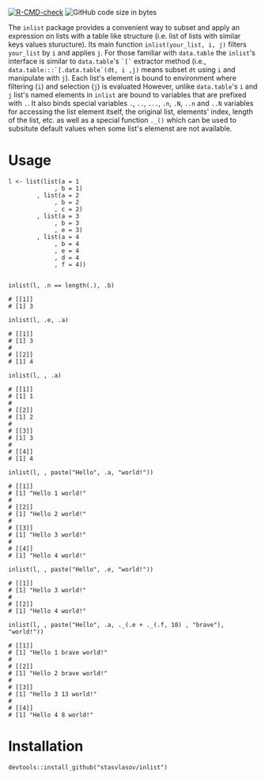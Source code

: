 [![R-CMD-check](https://github.com/stasvlasov/inlist/workflows/R-CMD-check/badge.svg)](https://github.com/stasvlasov/inlist/actions)
![GitHub code size in bytes](https://img.shields.io/github/languages/code-size/stasvlasov/inlist)

The `inlist` package provides a convenient way to subset and apply an expression on lists with a table like structure (i.e. list of lists with similar keys values sturucture). Its main function `inlist(your_list, i, j)` filters `your_list` by `i` and applies `j`. For those familiar with `data.table` the `inlist`'s interface is similar to `data.table`'s `` `[` `` extractor method (i.e., ``data.table:::`[.data.table`(dt, i ,j)`` means subset `dt` using `i` and manipulate with `j`). Each list's element is bound to environment where filtering (`i`) and selection (`j`) is evaluated However, unlike `data.table`'s `i` and `j` list's named elements in `inlist` are bound to variables that are prefixed with `.`. It also binds special variables `.`, `..`, `...`, `.n`, `.N`, `..n` and `..N` variables for accessing the list element itself, the original list, elements' index, length of the list, etc. as well as a special function `._()` which can be used to subsitute default values when some list's elemenst are not available.


# Usage

    l <- list(list(a = 1
                 , b = 1)
            , list(a = 2
                 , b = 2
                 , c = 2)
            , list(a = 3
                 , b = 3
                 , e = 3)
            , list(a = 4
                 , b = 4
                 , e = 4
                 , d = 4
                 , f = 4))
    
    
    inlist(l, .n == length(.), .b)
    
    # [[1]]
    # [1] 3
    
    inlist(l, .e, .a)
    
    # [[1]]
    # [1] 3
    # 
    # [[2]]
    # [1] 4
    
    inlist(l, , .a)
    
    # [[1]]
    # [1] 1
    # 
    # [[2]]
    # [1] 2
    # 
    # [[3]]
    # [1] 3
    # 
    # [[4]]
    # [1] 4
    
    inlist(l, , paste("Hello", .a, "world!"))
    
    # [[1]]
    # [1] "Hello 1 world!"
    # 
    # [[2]]
    # [1] "Hello 2 world!"
    # 
    # [[3]]
    # [1] "Hello 3 world!"
    # 
    # [[4]]
    # [1] "Hello 4 world!"
    
    inlist(l, , paste("Hello", .e, "world!"))
    
    # [[1]]
    # [1] "Hello 3 world!"
    # 
    # [[2]]
    # [1] "Hello 4 world!"
    
    inlist(l, , paste("Hello", .a, ._(.e + ._(.f, 10) , "brave"), "world!"))
    
    # [[1]]
    # [1] "Hello 1 brave world!"
    # 
    # [[2]]
    # [1] "Hello 2 brave world!"
    # 
    # [[3]]
    # [1] "Hello 3 13 world!"
    # 
    # [[4]]
    # [1] "Hello 4 8 world!"


# Installation

    devtools::install_github("stasvlasov/inlist")

